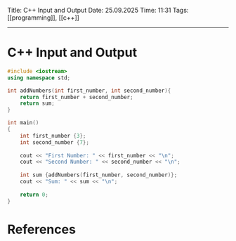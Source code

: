 Title: C++ Input and Output
Date: 25.09.2025
Time: 11:31
Tags: [[programming]], [[c++]]

---
# C++ Input and Output

```c++
#include <iostream>
using namespace std;

int addNumbers(int first_number, int second_number){
	return first_number + second_number;
	return sum;
}

int main()
{
	int first_number {3};
	int second_number {7};
	
	cout << "First Number: " << first_number << "\n";
	cout << "Second Number: " << second_number << "\n";
	
	int sum {addNumbers(first_number, second_number)};
	cout << "Sum: " << sum << "\n";
	
	return 0;
}
```

# References